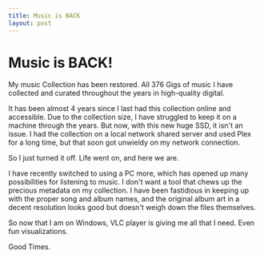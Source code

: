 ```yaml
---
title: Music is BACK
layout: post
---
```




# Music is BACK!

My music Collection has been restored. All 376 Gigs of music I have collected and curated throughout the years in high-quality digital. 


It has been almost 4 years since I last had this collection online and accessible. Due to the collection size, I have struggled to keep it on a machine through the years. But now, with this new huge SSD, it isn't an issue. I had the collection on a local network shared server and used Plex for a long time, but that soon got unwieldy on my network connection. 


So I just turned it off. Life went on, and here we are.



I have recently switched to using a PC more, which has opened up many possibilities for listening to music. 
I don't want a tool that chews up the precious metadata on my collection. I have been fastidious in keeping up with the proper song and album names, and the original album art in a decent resolution looks good but doesn't weigh down the files themselves. 

So now that I am on Windows, VLC player is giving me all that I need. Even fun visualizations. 

Good Times.  